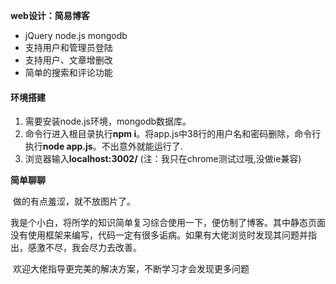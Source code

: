 **web设计：简易博客**

- jQuery node.js mongodb
- 支持用户和管理员登陆
- 支持用户、文章增删改
- 简单的搜索和评论功能

#### **环境搭建**

1. 需要安装node.js环境，mongodb数据库。
2. 命令行进入根目录执行**npm i**。将app.js中38行的用户名和密码删除，命令行执行**node app.js**。不出意外就能运行了.
3. 浏览器输入**localhost:3002/** (注：我只在chrome测试过哦,没做ie兼容)

**简单聊聊**

​	做的有点羞涩，就不放图片了。

​	我是个小白，将所学的知识简单复习综合使用一下，便仿制了博客。其中静态页面没有使用框架来编写，代码一定有很多诟病。如果有大佬浏览时发现其问题并指出，感激不尽，我会尽力去改善。

​	欢迎大佬指导更完美的解决方案，不断学习才会发现更多问题